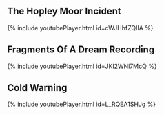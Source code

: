 ## The Hopley Moor Incident

{% include youtubePlayer.html id=cWJHhfZQIIA %}

## Fragments Of A Dream Recording

{% include youtubePlayer.html id=JKl2WNl7McQ %}

## Cold Warning

{% include youtubePlayer.html id=L_RQEA1SHJg %}
